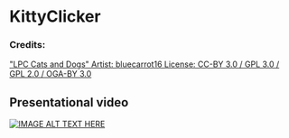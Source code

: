 # KittyClicker

### Credits:
["LPC Cats and Dogs" Artist: bluecarrot16 License: CC-BY 3.0 / GPL 3.0 / GPL 2.0 / OGA-BY 3.0](http://opengameart.org/content/lpc-cats-and-dogs)
## Presentational video
[![IMAGE ALT TEXT HERE](https://img.youtube.com/vi/mf0LZ2AGl18/0.jpg)](https://www.youtube.com/watch?v=mf0LZ2AGl18)
